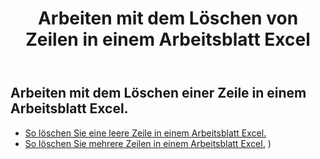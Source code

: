 ﻿---
title: Arbeiten mit dem Löschen von Zeilen in einem Arbeitsblatt Excel
second_title: Aspose.Cells Cloud Documen
linktitle: Löschen
type: docs
url: /de/rows/delete/
keywords: Working with deleting row on an Excel worksheet. How to add rows on an Excel worksheet
description: Aspose.Cells Cloud REST API unterstützt das Löschen von Zeilen in einem Excel Arbeitsblatt. SDK unterstützt verschiedene Entwicklungssprachen. Dazu gehören Android, C#, Go, Java, NodeJS, Perl, PHP, Python, Ruby und Swift.
weight: 20
kwords: Excel, Office Cloud, REST API, Tabellenkalkulation, PDF, CSV, Json, Markdown, Arbeiten mit dem Löschen von Zeilen in einem Excel-Arbeitsblatt
---
## Arbeiten mit dem Löschen einer Zeile in einem Arbeitsblatt Excel.

- [So löschen Sie eine leere Zeile in einem Arbeitsblatt Excel.](/cells/de/rows/delete/row/) 
- [So löschen Sie mehrere Zeilen in einem Arbeitsblatt Excel.](/cells/de/rows/delete/rows/) ) 

